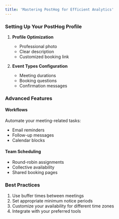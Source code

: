 ```yaml
---
title: 'Mastering PostHog for Efficient Analytics'
---
```


### Setting Up Your PostHog Profile

1. **Profile Optimization**
   - Professional photo
   - Clear description
   - Customized booking link

2. **Event Types Configuration**
   - Meeting durations
   - Booking questions
   - Confirmation messages

### Advanced Features

#### Workflows

Automate your meeting-related tasks:
- Email reminders
- Follow-up messages
- Calendar blocks

#### Team Scheduling

- Round-robin assignments
- Collective availability
- Shared booking pages

### Best Practices

1. Use buffer times between meetings
2. Set appropriate minimum notice periods
3. Customize your availability for different time zones
4. Integrate with your preferred tools
